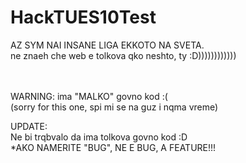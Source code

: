 # HackTUES10Test
AZ SYM NAI INSANE LIGA EKKOTO NA SVETA.
<br>
ne znaeh che web e tolkova qko neshto, ty :D))))))))))))

<br> <br>
WARNING:
 ima "MALKO" govno kod :( 
<br>
(sorry for this one, spi mi se na guz i nqma vreme)

UPDATE:<br>
 Ne bi trqbvalo da ima tolkova govno kod :D
<br>
*AKO NAMERITE "BUG", NE E BUG, A FEATURE!!!